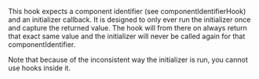 This hook expects a component identifier (see componentIdentifierHook) and an initializer callback.  It is designed to only ever run the initializer once and capture the returned value.  The hook will from there on always return that exact same value and the initializer will never be called again for that componentIdentifier.  

Note that because of the inconsistent way the initializer is run, you cannot use hooks inside it. 